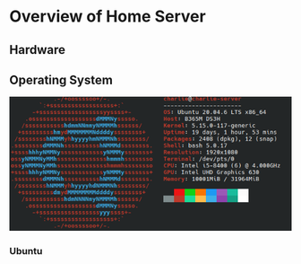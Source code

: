 # Overview of Home Server

## Hardware



## Operating System

![neofetch screenshot](images/neofetch.png)

### Ubuntu 
